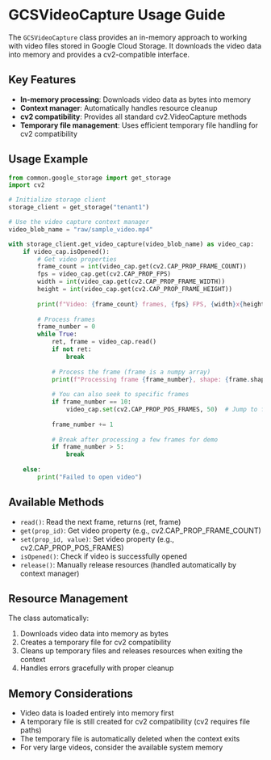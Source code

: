 # GCSVideoCapture Usage Guide

The `GCSVideoCapture` class provides an in-memory approach to working with video files stored in Google Cloud Storage. It downloads the video data into memory and provides a cv2-compatible interface.

## Key Features

- **In-memory processing**: Downloads video data as bytes into memory
- **Context manager**: Automatically handles resource cleanup
- **cv2 compatibility**: Provides all standard cv2.VideoCapture methods
- **Temporary file management**: Uses efficient temporary file handling for cv2 compatibility

## Usage Example

```python
from common.google_storage import get_storage
import cv2

# Initialize storage client
storage_client = get_storage("tenant1")

# Use the video capture context manager
video_blob_name = "raw/sample_video.mp4"

with storage_client.get_video_capture(video_blob_name) as video_cap:
    if video_cap.isOpened():
        # Get video properties
        frame_count = int(video_cap.get(cv2.CAP_PROP_FRAME_COUNT))
        fps = video_cap.get(cv2.CAP_PROP_FPS)
        width = int(video_cap.get(cv2.CAP_PROP_FRAME_WIDTH))
        height = int(video_cap.get(cv2.CAP_PROP_FRAME_HEIGHT))
        
        print(f"Video: {frame_count} frames, {fps} FPS, {width}x{height}")
        
        # Process frames
        frame_number = 0
        while True:
            ret, frame = video_cap.read()
            if not ret:
                break
                
            # Process the frame (frame is a numpy array)
            print(f"Processing frame {frame_number}, shape: {frame.shape}")
            
            # You can also seek to specific frames
            if frame_number == 10:
                video_cap.set(cv2.CAP_PROP_POS_FRAMES, 50)  # Jump to frame 50
            
            frame_number += 1
            
            # Break after processing a few frames for demo
            if frame_number > 5:
                break
                
    else:
        print("Failed to open video")
```

## Available Methods

- `read()`: Read the next frame, returns (ret, frame)
- `get(prop_id)`: Get video property (e.g., cv2.CAP_PROP_FRAME_COUNT)
- `set(prop_id, value)`: Set video property (e.g., cv2.CAP_PROP_POS_FRAMES)
- `isOpened()`: Check if video is successfully opened
- `release()`: Manually release resources (handled automatically by context manager)

## Resource Management

The class automatically:
1. Downloads video data into memory as bytes
2. Creates a temporary file for cv2 compatibility
3. Cleans up temporary files and releases resources when exiting the context
4. Handles errors gracefully with proper cleanup

## Memory Considerations

- Video data is loaded entirely into memory first
- A temporary file is still created for cv2 compatibility (cv2 requires file paths)
- The temporary file is automatically deleted when the context exits
- For very large videos, consider the available system memory
